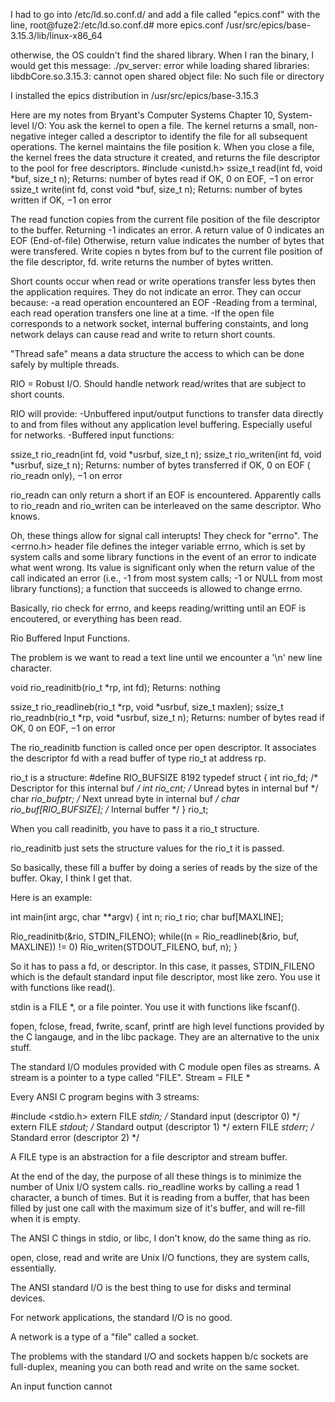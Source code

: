 I had to go into /etc/ld.so.conf.d/
and add a file called "epics.conf" with the line,
root@fuze2:/etc/ld.so.conf.d# more epics.conf
/usr/src/epics/base-3.15.3/lib/linux-x86_64

otherwise, the OS couldn't find the shared library. When I ran the binary, I would get this message:
./pv_server: error while loading shared libraries: libdbCore.so.3.15.3: cannot open shared object file: No such file or directory

I installed the epics distribution in /usr/src/epics/base-3.15.3



Here are my notes from Bryant's Computer Systems Chapter 10, System-level I/O:
You ask the kernel to open a file. The kernel returns a small, non-negative integer called a descriptor to identify the file for all subsequent operations.
The kernel maintains the file position k.
When you close a file, the kernel frees the data structure it created, and returns the file descriptor to the pool for free descriptors.
#include <unistd.h>
ssize_t read(int fd, void *buf, size_t n);
Returns: number of bytes read if OK, 0 on EOF, −1 on error
ssize_t write(int fd, const void *buf, size_t n);
Returns: number of bytes written if OK, −1 on error


The read function copies from the current file position of the file descriptor to the buffer. Returning -1 indicates an error.
A return value of 0 indicates an EOF (End-of-file)
Otherwise, return value indicates the number of bytes that were transfered.
Write copies n bytes from buf to the current file position of the file descriptor, fd.
write returns the number of bytes written.

Short counts occur when read or write operations transfer less bytes then the application requires. They do not indicate an error. They can occur because:
-a read operation encountered an EOF
-Reading from a terminal, each read operation transfers one line at a time.
-If the open file corresponds to a network socket, internal buffering constaints, and long network delays can cause read and write to return short counts.

"Thread safe" means a data structure the access to which can be done safely by multiple threads.

RIO = Robust I/O. Should handle network read/writes that are subject to short counts.

RIO will provide:
-Unbuffered input/output functions to transfer data directly to and from files without any application level buffering. Especially useful for networks.
-Buffered input functions:


ssize_t rio_readn(int fd, void *usrbuf, size_t n);
ssize_t rio_writen(int fd, void *usrbuf, size_t n);
Returns: number of bytes transferred if OK, 0 on EOF ( rio_readn only), −1 on error

rio_readn can only return a short if an EOF is encountered.
Apparently calls to rio_readn and rio_writen can be interleaved on the same descriptor. Who knows.

Oh, these things allow for signal call interupts! They check for "errno".
The <errno.h> header file defines the integer variable errno, which is set by system calls and some library functions in the event of an error to indicate what went wrong.  Its value is significant only when the return value of the call indicated an error (i.e., -1 from most system calls; -1 or NULL from most library functions); a function that succeeds is allowed to change errno.

Basically, rio check for errno, and keeps reading/writting until an EOF is encoutered, or everything has been read.

Rio Buffered Input Functions.

The problem is we want to read a text line until we encounter a '\n' new line character.

void rio_readinitb(rio_t *rp, int fd);
Returns: nothing

ssize_t rio_readlineb(rio_t *rp, void *usrbuf, size_t maxlen);
ssize_t rio_readnb(rio_t *rp, void *usrbuf, size_t n);
Returns: number of bytes read if OK, 0 on EOF, −1 on error

The rio_readinitb function is called once per open descriptor. It associates the descriptor fd with a read buffer of type rio_t at address rp.

rio_t is a structure:
#define RIO_BUFSIZE 8192
typedef struct {
  int rio_fd;                /* Descriptor for this internal buf */
  int rio_cnt;               /* Unread bytes in internal buf */
  char *rio_bufptr;          /* Next unread byte in internal buf */
  char rio_buf[RIO_BUFSIZE]; /* Internal buffer */
} rio_t;


When you call readinitb, you have to pass it a rio_t structure.

rio_readinitb just sets the structure values for the rio_t it is passed.

So basically, these fill a buffer by doing a series of reads by the size of the buffer. Okay, I think I get that.


Here is an example:

int main(int argc, char **argv)
{
int n;
rio_t rio;
char buf[MAXLINE];

Rio_readinitb(&rio, STDIN_FILENO);
while((n = Rio_readlineb(&rio, buf, MAXLINE)) != 0)
   Rio_writen(STDOUT_FILENO, buf, n);
}


So it has to pass a fd, or descriptor. In this case, it passes,
STDIN_FILENO
which is the default standard input file descriptor, most like zero. You use it with functions like read().

stdin is a FILE *, or a file pointer. You use it with functions like fscanf().

fopen, fclose, fread, fwrite, scanf, printf are high level functions provided by the C langauge, and in the libc package. They are an alternative to the unix stuff.

The standard I/O modules provided with C module open files as streams. A stream is a pointer to a type called "FILE". Stream = FILE *

Every ANSI C program begins with 3 streams:

#include <stdio.h>
extern FILE *stdin; /* Standard input (descriptor 0) */
extern FILE *stdout; /* Standard output (descriptor 1) */
extern FILE *stderr; /* Standard error (descriptor 2) */

A FILE type is an abstraction for a file descriptor and stream buffer.


At the end of the day, the purpose of all these things is to minimize the number of Unix I/O system calls. rio_readline works by calling a read 1 character, a bunch of times. But it is reading from a buffer, that has been filled by just one call with the maximum size of it's buffer, and will re-fill when it is empty.

The ANSI C things in stdio, or libc, I don't know, do the same thing as rio.

open, close, read and write are Unix I/O functions, they are system calls, essentially.

The ANSI standard I/O is the best thing to use for disks and terminal devices.

For network applications, the standard I/O is no good.

A network is a type of a "file" called a socket.

The problems with the standard I/O and sockets happen b/c sockets are full-duplex, meaning you can both read and write on the same socket.

An input function cannot 
